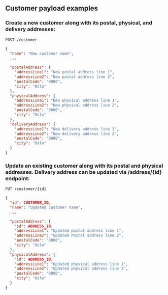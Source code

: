 ## Customer payload examples

### Create a new customer along with its postal, physical, and delivery addresses:
`POST /customer`
```json
{
  "name": "New customer name",
  ...

  "postalAddress": {
    "addressLine1": "New postal address line 1",
    "addressLine2": "New postal address line 2",
    "postalCode": "0000",
    "city": "Oslo"
  },
  "physicalAddress": {
    "addressLine1": "New physical address line 1",
    "addressLine2": "New physical address line 2",
    "postalCode": "0000",
    "city": "Oslo"
  },
  "deliveryAddress": {
    "addressLine1": "New delivery address line 1",
    "addressLine2": "New delivery address line 2",
    "postalCode": "0000",
    "city": "Oslo"
  }
}
```

### Update an existing customer along with its postal and physical addresses. Delivery address can be updated via **/address/{id}** endpoint:
`PUT /customer/{id}`
```json
{
  "id": CUSTOMER_ID,
  "name": "Updated customer name",
  ...

  "postalAddress": {
    "id": ADDRESS_ID,
    "addressLine1": "Updated postal address line 1",
    "addressLine2": "Updated Postal address line 2",
    "postalCode": "0000",
    "city": "Oslo"
  },
  "physicalAddress": {
    "id": ADDRESS_ID,
    "addressLine1": "Updated physical address line 1",
    "addressLine2": "Updated physical address line 2",
    "postalCode": "0000",
    "city": "Oslo"
  }
}
```

